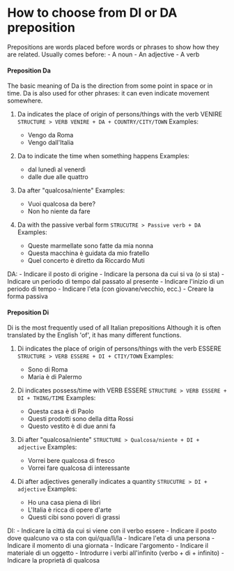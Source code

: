 # How to choose from DI or DA preposition

Prepositions are words placed before words or phrases to show how they are related.
Usually comes before:
    - A noun
    - An adjective
    - A verb

#### Preposition Da
The basic meaning of Da is the direction from some point in space or in time.
Da is also used for other phrases: it can even indicate movement somewhere.

1. Da indicates the place of origin of persons/things with the verb VENIRE
``` STRUCTURE > VERB VENIRE + DA + COUNTRY/CITY/TOWN ```
Examples:
    - Vengo da Roma
    - Vengo dall'Italia

2. Da to indicate the time when something happens
Examples:
    - dal lunedì al venerdì
    - dalle due alle quattro

3. Da after "qualcosa/niente"
Examples:
    - Vuoi qualcosa da bere?
    - Non ho niente da fare

4. Da with the passive verbal form
``` STRUCUTRE > Passive verb + DA ```
Examples:
    - Queste marmellate sono fatte da mia nonna
    - Questa macchina è guidata da mio fratello
    - Quel concerto è diretto da Riccardo Muti

DA:
    - Indicare il posto di origine
    - Indicare la persona da cui si va (o si sta)
    - Indicare un periodo di tempo dal passato al presente
    - Indicare l'inizio di un periodo di tempo
    - Indicare l'eta (con giovane/vecchio, ecc.)
    - Creare la forma passiva

#### Preposition Di
Di is the most frequently used of all Italian prepositions
Although it is often translated by the English 'of', it has many different functions.

1. Di indicates the place of origin of persons/things with the verb ESSERE
``` STRUCTURE > VERB ESSERE + DI + CTIY/TOWN ```
Examples:
    - Sono di Roma
    - Maria è di Palermo

2. Di indicates possess/time with VERB ESSERE
``` STRUCTURE > VERB ESSERE + DI + THING/TIME ```
Examples:
    - Questa casa è di Paolo
    - Questi prodotti sono della ditta Rossi
    - Questo vestito è di due anni fa

3. Di after "qualcosa/niente"
``` STRUCTURE > Qualcosa/niente + DI + adjective ```
Examples:
    - Vorrei bere qualcosa di fresco
    - Vorrei fare qualcosa di interessante

4. Di after adjectives generally indicates a quantity
``` STRUCUTRE > DI + adjective ```
Examples:
    - Ho una casa piena di libri
    - L'Italia è ricca di opere d'arte
    - Questi cibi sono poveri di grassi

DI:
    - Indicare la città da cui si viene con il verbo essere
    - Indicare il posto dove qualcuno va o sta con qui/qua/lì/la
    - Indicare l'eta di una persona
    - Indicare il momento di una giornata
    - Indicare l'argomento
    - Indicare il materiale di un oggetto
    - Introdurre i verbi all'infinito (verbo + di + infinito)
    - Indicare la proprietà di qualcosa